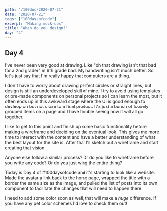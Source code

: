 ```yaml
---
path: "/100doc/2020-07-21"
date: "2020-07-21"
tags: ["100daysofcode"]
excerpt: "Making mock-ups"
title: "When do you design?"
day: "4"
---
```


## Day 4

I've never been very good at drawing. Like "oh that drawing isn't that bad for a 2nd grader" in 6th grade bad. My handwriting isn't much better. So let's just say that I'm really happy that computers are a thing.

I don't have to worry about drawing perfect circles or straight lines, but design is still an underdeveloped skill of mine. I try to avoid using templates or pre-made components on personal projects so I can learn the most, but it often ends up in this awkward stage where the UI is good enough to devleop on but not close to a final product. It's just a bunch of loosely grouped items on a page and I have trouble seeing how it will all go together.

I like to get to this point and finish up some basic functionality before making a wireframe and deciding on the eventual look. This gives me more time to interact with the content and have a better understanding of what the best layout for the site is. After that I'll sketch out a wireframe and start creating that vision.

Anyone else follow a similar process? Or do you like to wireframe before you write any code? Or do you just wing the entire thing?

Today is Day 4 of \#100daysofcode and it's starting to look like a website. Made the avatar a link back to the home page, wrapped the title with a border the same size as the image, and pulled the list of posts into its own component to facilitate the changes that will need to happen there.

I need to add some color soon as well, that will make a _huge_ difference. If you have any pet color schemes I'd love to check them out!
